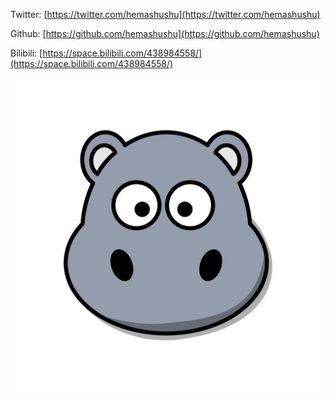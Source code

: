 Twitter:
[https://twitter.com/hemashushu](https://twitter.com/hemashushu)

Github:
[https://github.com/hemashushu](https://github.com/hemashushu)

Bilibili:
[https://space.bilibili.com/438984558/](https://space.bilibili.com/438984558/)

![](/images/hippo-2.0.png)

